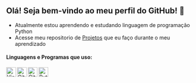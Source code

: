 ## Olá! Seja bem-vindo ao meu perfil do GitHub! 👋 

* Atualmente estou aprendendo e estudando linguagem de programação Python
* Acesse meu repositorio de [Projetos](https://github.com/electronic0/Projetos) que eu faço durante o meu aprendizado
#### Linguagens e Programas que uso:
<a href="https://code.visualstudio.com/" target="_blank" rel="external"><img align="left" alt="Visual Studio Code" width="26px" src="https://code.visualstudio.com/assets/apple-touch-icon.png"></a>
<a href="https://git-scm.com/" target="_blank" rel="external"><img align="left" alt="Git" width="26px" src="https://global.synologydownload.com/download/Package/img/Git/2.39.1-1079/thumb_256.png"></a>
<img align="left" alt="GitHub" width="26px" src="https://cdn-icons-png.flaticon.com/512/25/25231.png">
<a href="https://www.python.org/" target="_blank" rel="external"><img align="left" alt="Python" width="26px" src="https://images.vexels.com/media/users/3/166477/isolated/lists/9bb722f0e85ddbc1ce0f064534fd2311-icone-da-linguagem-de-programacao-python.png"></a>
